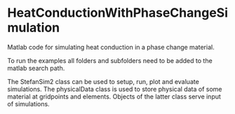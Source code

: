 # HeatConductionWithPhaseChangeSimulation
Matlab code for simulating heat conduction in a phase change material.

To run the examples all folders and subfolders need to be added to the matlab search path.

The StefanSim2 class can be used to setup, run, plot and evaluate simulations. The physicalData class is used to store physical data of some material at gridpoints and elements. Objects of the latter class serve input of simulations. 
